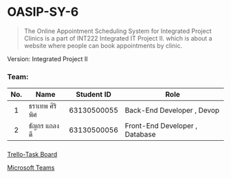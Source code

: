 # OASIP-SY-6
> The Online Appointment Scheduling System for Integrated Project Clinics is a part of INT222 Integrated IT Project II. which is about a website where people can book appointments by clinic.
> 
Version: Integrated Project II

### Team: <PP/>
| No. | Name              | Student ID   | Role |
|:---:|-------------------|--------------|------|
|  1  | ธราเทพ ศิริพิศ  | 63130500055| Back-End Developer , Devop
|  2  | ธัญกร แถลงดี    | 63130500056| Front-End Developer , Database

###
[Trello-Task Board](https://trello.com/w/int222oasipsy6)

[Microsoft Teams](https://teams.microsoft.com/l/team/19%3asAd9RcWP38MovhIl9UdYIflHZgsHs7t88MeuDp7dGRo1%40thread.tacv2/conversations?groupId=6387f8c2-1c5a-4099-a300-cc9ad176ade3&tenantId=6f4432dc-20d2-441d-b1db-ac3380ba633d)

